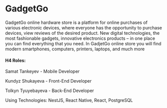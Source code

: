 # GadgetGo
GadgetGo online hardware store is a platform for online purchases of various electronic devices, where everyone has the opportunity to purchase devices, view reviews of the desired product. New digital technologies, the most fashionable gadgets, innovative electronics products – in one place you can find everything that you need. In GadjetGo online store you will find modern smartphones, computers, printers, laptops, and much more
#### H4 Roles:
Samat Tankeyev - Mobile Developer

Kundyz Shukayeva - Front-End Developer

Tolkyn Tyuyebayeva - Back-End Developer


Using Technologies: NestJS, React Native, React, PostgreSQL
